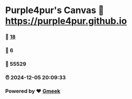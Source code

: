 # Purple4pur's Canvas :link: https://purple4pur.github.io 
### :page_facing_up: [18](https://purple4pur.github.io/tag.html) 
### :speech_balloon: 6 
### :hibiscus: 55529 
### :alarm_clock: 2024-12-05 20:09:33 
### Powered by :heart: [Gmeek](https://github.com/Meekdai/Gmeek)
